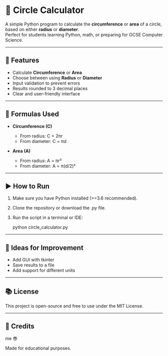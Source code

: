 # 🔵 Circle Calculator

A simple Python program to calculate the **circumference** or **area** of a circle, based on either **radius** or **diameter**.  
Perfect for students learning Python, math, or preparing for GCSE Computer Science.

---

## 📌 Features

- Calculate **Circumference** or **Area**
- Choose between using **Radius** or **Diameter**
- Input validation to prevent errors
- Results rounded to 3 decimal places
- Clear and user-friendly interface

---

## 🧮 Formulas Used

- **Circumference (C)**  
  - From radius: C = 2πr  
  - From diameter: C = πd
  
- **Area (A)**  
  - From radius: A = πr²  
  - From diameter: A = π(d/2)²

---

## ▶️ How to Run

1. Make sure you have Python installed (>=3.6 recommended).
2. Clone the repository or download the .py file.
3. Run the script in a terminal or IDE:

   python circle_calculator.py

---

## 🚀 Ideas for Improvement

- Add GUI with tkinter
- Save results to a file
- Add support for different units

---

## 📚 License

This project is open-source and free to use under the MIT License.

---

## 🙌 Credits

me 😎

Made for educational purposes.
